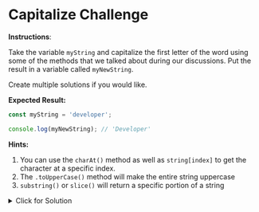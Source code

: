 # Capitalize Challenge

**Instructions**:

Take the variable `myString` and capitalize the first letter of the word using some of the methods that we talked about during our discussions. Put the result in a variable called `myNewString`.

Create multiple solutions if you would like.

**Expected Result:**

```JavaScript
const myString = 'developer';

console.log(myNewString); // 'Developer'
```

**Hints:**

1. You can use the `charAt()` method as well as `string[index]` to get the character at a specific index.
2. The `.toUpperCase()` method will make the entire string uppercase
3. `substring()` or `slice()` will return a specific portion of a string

<details>
<summary>Click for Solution</summary>
There are many ways to do this. Let's take a look:

```JavaScript



```

</details>
